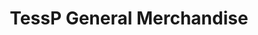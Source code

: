 ---
title: "TessP General Merchandise"
url: /taytay/tessp-general-merchandise/
shop: convenience
---
